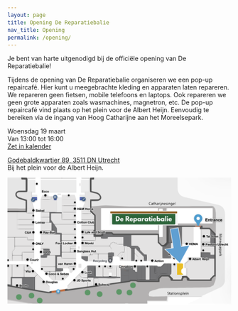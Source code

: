 ```yaml
---
layout: page
title: Opening De Reparatiebalie
nav_title: Opening
permalink: /opening/
---
```


Je bent van harte uitgenodigd bij de officiële opening van De Reparatiebalie!

Tijdens de opening van De Reparatiebalie organiseren we een pop-up repaircafé.
Hier kunt u meegebrachte kleding en apparaten laten repareren.
We repareren geen fietsen, mobile telefoons en laptops. Ook repareren we geen grote apparaten zoals wasmachines, magnetron, etc.
De pop-up repaircafé vind plaats op het plein voor de Albert Heijn. Eenvoudig te bereiken via de ingang van Hoog Catharijne aan het Moreelsepark.

Woensdag 19 maart  
Van 13:00 tot 16:00  
[Zet in kalender](/assets/opening_uitnodiging.ics)

[Godebaldkwartier 89, 3511 DN Utrecht](https://maps.app.goo.gl/jJ5CNqvVDvdb5UXr8)  
Bij het plein voor de Albert Heijn.  

![Plattegrond Hoog Catharijne](/assets/plattegrond_hc.png)

